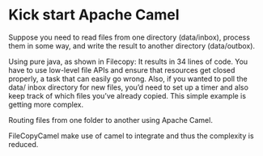 # Kick start Apache  Camel

Suppose you need to read files from one directory (data/inbox), process them in some way, and write the result to another directory (data/outbox).
 
 Using pure java, as shown in Filecopy:
 It results in 34 lines of code. You have to use low-level file APIs and ensure that resources get
closed properly, a task that can easily go wrong. Also, if you wanted to poll the data/
inbox directory for new files, you’d need to set up a timer and also keep track of
which files you’ve already copied. This simple example is getting more complex. 




Routing files from one folder to another using Apache Camel.

FileCopyCamel make use of camel to integrate and thus the complexity is reduced.

